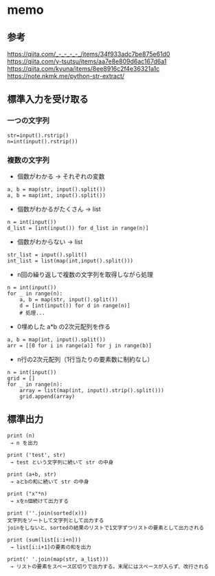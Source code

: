 # memo

## 参考

https://qiita.com/_-_-_-_-_/items/34f933adc7be875e61d0
https://qiita.com/y-tsutsu/items/aa7e8e809d6ac167d6a1
https://qiita.com/kyuna/items/8ee8916c2f4e36321a1c
https://note.nkmk.me/python-str-extract/

## 標準入力を受け取る

### 一つの文字列

```
str=input().rstrip()
n=int(input().rstrip())
```

### 複数の文字列

* 個数がわかる → それぞれの変数
```
a, b = map(str, input().split())
a, b = map(int, input().split())
```

* 個数がわかるがたくさん → list
```
n = int(input())
d_list = [int(input()) for d_list in range(n)]
```

* 個数がわからない → list
```
str_list = input().split()
int_list = list(map(int,input().split()))
```

* n回の繰り返しで複数の文字列を取得しながら処理
```
n = int(input())
for _ in range(n):
    a, b = map(str, input().split())
    d = [int(input()) for d in range(n)]
    # 処理...
```

* 0埋めした a*b の2次元配列を作る
```
a, b = map(int, input().split())
arr = [[0 for i in range(a)] for j in range(b)]
```

* n行の2次元配列（1行当たりの要素数に制約なし）
```
n = int(input())
grid = []
for _ in range(n):
    array = list(map(int, input().strip().split()))
    grid.append(array)
```

## 標準出力

```
print (n)
 → n を出力

print ('test', str)
 → test という文字列に続いて str の中身

print (a+b, str)
 → aとbの和に続いて str の中身

print ("x"*n)
 → xをn個続けて出力する

print (''.join(sorted(x)))
文字列をソートして文字列として出力する
joinをしないと、sortedの結果のリストで1文字ずつリストの要素として出力される

print (sum(list[i:i+n]))
 → list[i:i+1]の要素の和を出力

print(' '.join(map(str, a_list)))
 → リストの要素をスペース区切りで出力する。末尾にはスペースが入らず、改行される
```

